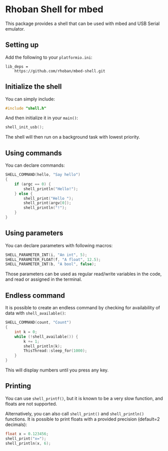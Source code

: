 # Rhoban Shell for mbed

This package provides a shell that can be used with mbed and USB Serial emulator.

## Setting up

Add the following to your `platformio.ini`:

```
lib_deps =
    https://github.com/rhoban/mbed-shell.git
```

## Initialize the shell

You can simply include:

```c
#include "shell.h"
```

And then initialize it in your `main()`:

```c
shell_init_usb();
```

The shell will then run on a background task with lowest priority.

## Using commands

You can declare commands:

```c
SHELL_COMMAND(hello, "Say hello")
{
    if (argc == 0) {
        shell_println("Hello!");
    } else {
        shell_print("Hello ");
        shell_print(argv[0]);
        shell_println("!");
    }
}
```

## Using parameters

You can declare parameters with following macros:

```c
SHELL_PARAMETER_INT(i, "An int", 5);
SHELL_PARAMETER_FLOAT(f, "A float", 12.5);
SHELL_PARAMETER_INT(b, "A bool", false);
```

Those parameters can be used as regular read/write variables in the code, and read or assigned in the terminal.

## Endless command

It is possible to create an endless command by checking for availability of data with `shell_available()`:

```c
SHELL_COMMAND(count, "Count")
{
    int k = 0;
    while (!shell_available()) {
        k += 1;
        shell_println(k);
        ThisThread::sleep_for(1000);
    }
}
```

This will display numbers until you press any key.

## Printing

You can use `shell_printf()`, but it is known to be a very slow function, and floats are not supported.

Alternatively, you can also call `shell_print()` and `shell_println()` functions. It is possible to print floats
with a provided precision (default=2 decimals):

```c
float x = 0.123456;
shell_print("x=");
shell_println(x, 6);
```